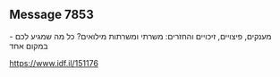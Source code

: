 ## Message 7853

מענקים, פיצויים, זיכויים והחזרים:
משרתי ומשרתות מילואים? כל מה שמגיע לכם - במקום אחד

https://www.idf.il/151176

